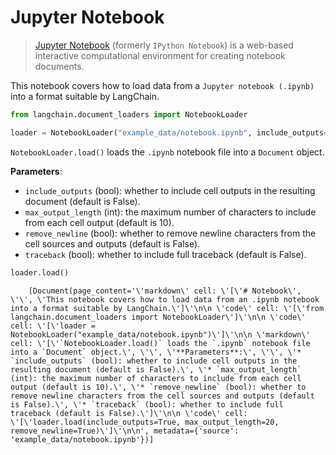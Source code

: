 # Jupyter Notebook

>[Jupyter Notebook](https://en.wikipedia.org/wiki/Project_Jupyter#Applications) (formerly `IPython Notebook`) is a web-based interactive computational environment for creating notebook documents.

This notebook covers how to load data from a `Jupyter notebook (.ipynb)` into a format suitable by LangChain.

<!-- WARNING: THIS FILE WAS AUTOGENERATED! DO NOT EDIT! Instead, edit the notebook w/the location & name as this file. -->


```python
from langchain.document_loaders import NotebookLoader
```


```python
loader = NotebookLoader("example_data/notebook.ipynb", include_outputs=True, max_output_length=20, remove_newline=True)
```

`NotebookLoader.load()` loads the `.ipynb` notebook file into a `Document` object.

**Parameters**:

* `include_outputs` (bool): whether to include cell outputs in the resulting document (default is False).
* `max_output_length` (int): the maximum number of characters to include from each cell output (default is 10).
* `remove_newline` (bool): whether to remove newline characters from the cell sources and outputs (default is False).
* `traceback` (bool): whether to include full traceback (default is False).


```python
loader.load()
```

<CodeOutputBlock lang="python">

```
    [Document(page_content='\'markdown\' cell: \'[\'# Notebook\', \'\', \'This notebook covers how to load data from an .ipynb notebook into a format suitable by LangChain.\']\'\n\n \'code\' cell: \'[\'from langchain.document_loaders import NotebookLoader\']\'\n\n \'code\' cell: \'[\'loader = NotebookLoader("example_data/notebook.ipynb")\']\'\n\n \'markdown\' cell: \'[\'`NotebookLoader.load()` loads the `.ipynb` notebook file into a `Document` object.\', \'\', \'**Parameters**:\', \'\', \'* `include_outputs` (bool): whether to include cell outputs in the resulting document (default is False).\', \'* `max_output_length` (int): the maximum number of characters to include from each cell output (default is 10).\', \'* `remove_newline` (bool): whether to remove newline characters from the cell sources and outputs (default is False).\', \'* `traceback` (bool): whether to include full traceback (default is False).\']\'\n\n \'code\' cell: \'[\'loader.load(include_outputs=True, max_output_length=20, remove_newline=True)\']\'\n\n', metadata={'source': 'example_data/notebook.ipynb'})]
```

</CodeOutputBlock>
